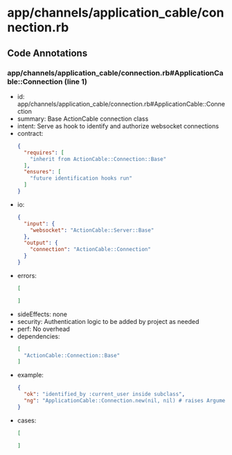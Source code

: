 # app/channels/application_cable/connection.rb

## Code Annotations

### app/channels/application_cable/connection.rb#ApplicationCable::Connection (line 1)
- id: app/channels/application_cable/connection.rb#ApplicationCable::Connection
- summary: Base ActionCable connection class
- intent: Serve as hook to identify and authorize websocket connections
- contract:
  ```json
  {
    "requires": [
      "inherit from ActionCable::Connection::Base"
    ],
    "ensures": [
      "future identification hooks run"
    ]
  }
  ```
- io:
  ```json
  {
    "input": {
      "websocket": "ActionCable::Server::Base"
    },
    "output": {
      "connection": "ActionCable::Connection"
    }
  }
  ```
- errors:
  ```json
  [
  
  ]
  ```
- sideEffects: none
- security: Authentication logic to be added by project as needed
- perf: No overhead
- dependencies:
  ```json
  [
    "ActionCable::Connection::Base"
  ]
  ```
- example:
  ```json
  {
    "ok": "identified_by :current_user inside subclass",
    "ng": "ApplicationCable::Connection.new(nil, nil) # raises ArgumentError"
  }
  ```
- cases:
  ```json
  [
  
  ]
  ```
